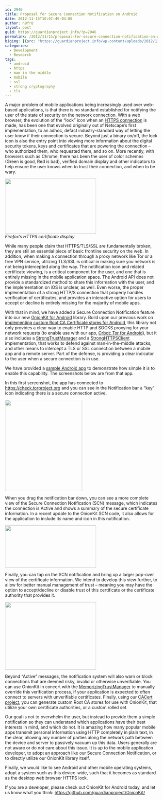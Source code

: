 ```yaml
---
id: 2946
title: Proposal for Secure Connection Notification on Android
date: 2012-11-15T10:07:49-04:00
author: n8fr8
layout: post
guid: https://guardianproject.info/?p=2946
permalink: /2012/11/15/proposal-for-secure-connection-notification-on-android/
bigimg: [{src: "https://guardianproject.info/wp-content/uploads/2012/11/device-2012-11-08-203216.png",}]
categories:
  - Development
  - Research
tags:
  - android
  - https
  - man in the middle
  - mobile
  - ssl
  - strong cryptography
  - tls
---
```

A major problem of mobile applications being increasingly used over web-based applications, is that there is no standard established for notifying the user of the state of security on the network connection. With a web browser, the evolution of the “lock” icon when an [HTTPS connection](https://en.wikipedia.org/wiki/HTTP_Secure) is made, has been one that evolved originally out of Netscape’s first implementation, to an adhoc, defact industry-standard way of letting the user know if their connection is secure. Beyond just a binary on/off, the lock icon is also the entry point into viewing more information about the digital security tokens, keys and certificates that are powering the connection – who authorized them, who requested them, and so on. More recently, with browsers such as Chrome, there has been the user of color schemes (Green is good, Red is bad), verified domain display and other indicators to help ensure the user knows when to trust their connection, and when to be wary.

[<img class="alignnone size-medium wp-image-2952" title="Firefox_3_rc1_Extended_Validation_SSL_address_bar_and_certificate_detail" src="https://guardianproject.info/wp-content/uploads/2012/11/Firefox_3_rc1_Extended_Validation_SSL_address_bar_and_certificate_detail-300x182.png" alt="" width="300" height="182" srcset="https://guardianproject.info/wp-content/uploads/2012/11/Firefox_3_rc1_Extended_Validation_SSL_address_bar_and_certificate_detail-300x182.png 300w, https://guardianproject.info/wp-content/uploads/2012/11/Firefox_3_rc1_Extended_Validation_SSL_address_bar_and_certificate_detail.png 429w" sizes="(max-width: 300px) 100vw, 300px" />  
](https://guardianproject.info/wp-content/uploads/2012/11/Firefox_3_rc1_Extended_Validation_SSL_address_bar_and_certificate_detail.png) _Firefox’s HTTPS certificate display_

While many people claim that HTTPS/TLS/SSL are fundamentally broken, they are still an essential piece of basic frontline security on the web. In addition, when making a connection through a proxy network like Tor or a free VPN service, utilizing TLS/SSL is critical in making sure you network is not being intercepted along the way. The notification icon and related certificate viewing, is a critical component for the user, and one that is entirely missing in the mobile application space. The Android API does not provide a standardized method to share this information with the user, and the implementation on iOS is unclear, as well. Even worse, the proper implementation of a strong HTTP/S connection that properly handles verification of certificates, and provides an interactive option for users to accept or decline is entirely missing for the majority of mobile apps.

With that in mind, we have added a Secure Connection Notification feature into our new [OnionKit for Android](https://github.com/guardianproject/OnionKit) library. Build upon our previous work on [implementing custom Root CA Certificate stores for Android](https://github.com/guardianproject/cacert), this library not only provides a clear way to enable HTTP and SOCKS proxying for your network requests (to enable use with our app, [Orbot: Tor for Android](https://guardianproject.info/apps/orbot/)), but it also includes a [StrongTrustManager](https://github.com/guardianproject/OnionKit/blob/master/library/src/info/guardianproject/onionkit/trust/StrongTrustManager.java) and a [StrongHTTPSClient](https://github.com/guardianproject/OnionKit/blob/master/library/src/info/guardianproject/onionkit/trust/StrongHttpsClient.java) implementation, that works to defend against man-in-the-middle attacks, and other means to intercept a TLS or SSL connection between a mobile app and a remote server. Part of the defense, is providing a clear indicator to the user when a secure connection is in use.

We have provided a [sample Android app](https://github.com/guardianproject/OnionKit/blob/master/sample/src/sample/onionkit/OnionKitSampleActivity.java) to demonstrate how simple it is to enable this capability. The screenshots below are from that app.

In this first screenshot, the app has connected to https://check.torproject.org and you can see in the Notification bar a “key” icon indicating there is a secure connection active.

[<img class="size-medium wp-image-2947 alignnone" title="noTor" src="https://guardianproject.info/wp-content/uploads/2012/11/noTor-254x300.png" alt="" width="254" height="300" srcset="https://guardianproject.info/wp-content/uploads/2012/11/noTor-254x300.png 254w, https://guardianproject.info/wp-content/uploads/2012/11/noTor.png 800w" sizes="(max-width: 254px) 100vw, 254px" />](https://guardianproject.info/wp-content/uploads/2012/11/noTor.png)

When you drag the notification bar down, you can see a more complete view of the Secure Connection Notification (SCN) message, which indicates the connection is Active and shows a summary of the secure certificate information. In a recent update to the OnionKit SCN code, it also allows for the application to include its name and icon in this notification.

[<img class="alignnone size-medium wp-image-2948" title="device-2012-11-08-204130" src="https://guardianproject.info/wp-content/uploads/2012/11/device-2012-11-08-204130-300x139.png" alt="" width="300" height="139" srcset="https://guardianproject.info/wp-content/uploads/2012/11/device-2012-11-08-204130-300x139.png 300w, https://guardianproject.info/wp-content/uploads/2012/11/device-2012-11-08-204130.png 800w" sizes="(max-width: 300px) 100vw, 300px" />](https://guardianproject.info/wp-content/uploads/2012/11/device-2012-11-08-204130.png)

Finally, you can tap on the SCN notification and bring up a larger pop-over view of the certificate information. We intend to develop this view further, to allow for better manual management of trust – meaning you may have the option to accept/decline or disable trust of this certificate or the certificate authority that provides it.

[<img class="alignnone size-medium wp-image-2949" title="device-2012-11-08-203216" src="https://guardianproject.info/wp-content/uploads/2012/11/device-2012-11-08-203216-300x222.png" alt="" width="300" height="222" srcset="https://guardianproject.info/wp-content/uploads/2012/11/device-2012-11-08-203216-300x222.png 300w, https://guardianproject.info/wp-content/uploads/2012/11/device-2012-11-08-203216.png 800w" sizes="(max-width: 300px) 100vw, 300px" />](https://guardianproject.info/wp-content/uploads/2012/11/device-2012-11-08-203216.png)

Beyond “Active” messages, the notification system will also warn or block connections that are deemed risky, invalid or otherwise unverifiable. You can use OnionKit in concert with the [MemorizingTrustManager](https://github.com/ge0rg/MemorizingTrustManager) to manually override this verification process, if your application is expected to often connect to servers with unverifiable certificates. Finally, using our [CACert project](https://github.com/guardianproject/cacert), you can generate custom Root CA stores for use with OnionKit, that utilize your own certificate authorities, or a custom rolled set.

Our goal is not to overwhelm the user, but instead to provide them a simple notification so they can understand which applications have their best interests in mind, and which do not. It is amazing how many popular mobile apps transmit personal information using HTTP completely in plain text, in the clear, allowing any number of parties along the network path between the device and server to passively vacuum up this data. Users generally are not aware or do not care about this issue. It is up to the mobile application developer, to adopt an approach like our Secure Connection Notification, or to directly utilize our OnionKit library itself.

Finally, we would like to see Android and other mobile operating systems, adopt a system such as this device-wide, such that it becomes as standard as the desktop web browser HTTPS lock.

If you are a developer, please check out OnionKit for Android today, and let us know what you think: <https://github.com/guardianproject/OnionKit/>